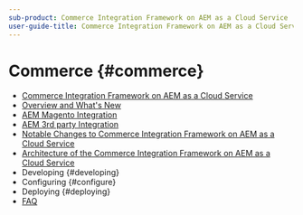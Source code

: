 ```yaml
---
sub-product: Commerce Integration Framework on AEM as a Cloud Service
user-guide-title: Commerce Integration Framework on AEM as a Cloud Service
---
```


# Commerce {#commerce}

+ [Commerce Integration Framework on AEM as a Cloud Service](/help/commerce-cloud/home.md)
+ [Overview and What's New](overview.md)
+ [AEM Magento Integration](AEM-Magento.md)
+ [AEM 3rd party Integration](AEM-nonMagento.md)
+ [Notable Changes to Commerce Integration Framework on AEM as a Cloud Service](changes.md)
+ [Architecture of the Commerce Integration Framework on AEM as a Cloud Service](architecture.md)
+ Developing {#developing}
+ Configuring {#configure}
+ Deploying {#deploying}
+ [FAQ]((/help/commerce-cloud/faq.md))
